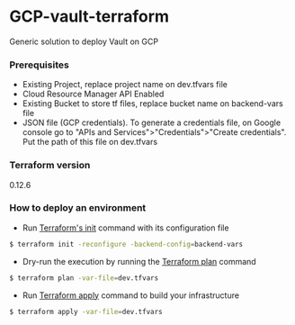 # GCP-vault-terraform

Generic solution to deploy Vault on GCP

### Prerequisites

- Existing Project, replace project name on dev.tfvars file
- Cloud Resource Manager API Enabled
- Existing Bucket to store tf files, replace bucket name on backend-vars file
- JSON file (GCP credentials). To generate a credentials file, on Google console go to "APIs and Services">"Credentials">"Create credentials". Put the path of this file on dev.tfvars

### Terraform version
0.12.6

### How to deploy an environment

- Run [Terraform's init](https://www.terraform.io/docs/commands/init.html) command with its configuration file
```bash
$ terraform init -reconfigure -backend-config=backend-vars 
```

- Dry-run the execution by running the [Terraform plan](https://www.terraform.io/docs/commands/plan.html) command
```bash
$ terraform plan -var-file=dev.tfvars 
```

- Run [Terraform apply](https://www.terraform.io/docs/commands/apply.html) command to build your infrastructure
```bash
$ terraform apply -var-file=dev.tfvars 
```


